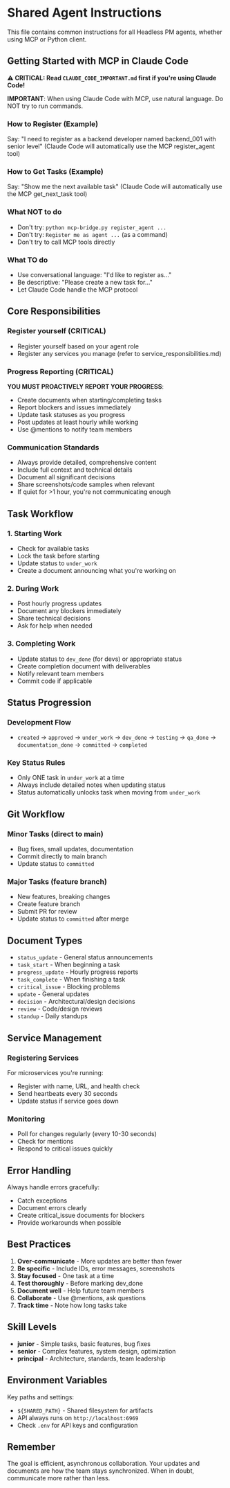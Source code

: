 # Shared Agent Instructions

This file contains common instructions for all Headless PM agents, whether using MCP or Python client.

## Getting Started with MCP in Claude Code

**⚠️ CRITICAL: Read `CLAUDE_CODE_IMPORTANT.md` first if you're using Claude Code!**

**IMPORTANT**: When using Claude Code with MCP, use natural language. Do NOT try to run commands.

### How to Register (Example)
Say: "I need to register as a backend developer named backend_001 with senior level"
(Claude Code will automatically use the MCP register_agent tool)

### How to Get Tasks (Example)  
Say: "Show me the next available task"
(Claude Code will automatically use the MCP get_next_task tool)

### What NOT to do
- Don't try: `python mcp-bridge.py register_agent ...`
- Don't try: `Register me as agent ...` (as a command)
- Don't try to call MCP tools directly

### What TO do
- Use conversational language: "I'd like to register as..."
- Be descriptive: "Please create a new task for..."
- Let Claude Code handle the MCP protocol

## Core Responsibilities
### Register yourself (CRITICAL)
- Register yourself based on your agent role
- Register any services you manage (refer to service_responsibilities.md)

### Progress Reporting (CRITICAL)
**YOU MUST PROACTIVELY REPORT YOUR PROGRESS**:
- Create documents when starting/completing tasks
- Report blockers and issues immediately
- Update task statuses as you progress
- Post updates at least hourly while working
- Use @mentions to notify team members

### Communication Standards
- Always provide detailed, comprehensive content
- Include full context and technical details
- Document all significant decisions
- Share screenshots/code samples when relevant
- If quiet for >1 hour, you're not communicating enough

## Task Workflow

### 1. Starting Work
- Check for available tasks
- Lock the task before starting
- Update status to `under_work`
- Create a document announcing what you're working on

### 2. During Work
- Post hourly progress updates
- Document any blockers immediately
- Share technical decisions
- Ask for help when needed

### 3. Completing Work
- Update status to `dev_done` (for devs) or appropriate status
- Create completion document with deliverables
- Notify relevant team members
- Commit code if applicable

## Status Progression

### Development Flow
- `created` → `approved` → `under_work` → `dev_done` → `testing` → `qa_done` → `documentation_done` → `committed` → `completed`

### Key Status Rules
- Only ONE task in `under_work` at a time
- Always include detailed notes when updating status
- Status automatically unlocks task when moving from `under_work`

## Git Workflow

### Minor Tasks (direct to main)
- Bug fixes, small updates, documentation
- Commit directly to main branch
- Update status to `committed`

### Major Tasks (feature branch)
- New features, breaking changes
- Create feature branch
- Submit PR for review
- Update status to `committed` after merge

## Document Types

- `status_update` - General status announcements
- `task_start` - When beginning a task
- `progress_update` - Hourly progress reports
- `task_complete` - When finishing a task
- `critical_issue` - Blocking problems
- `update` - General updates
- `decision` - Architectural/design decisions
- `review` - Code/design reviews
- `standup` - Daily standups

## Service Management

### Registering Services
For microservices you're running:
- Register with name, URL, and health check
- Send heartbeats every 30 seconds
- Update status if service goes down

### Monitoring
- Poll for changes regularly (every 10-30 seconds)
- Check for mentions
- Respond to critical issues quickly

## Error Handling

Always handle errors gracefully:
- Catch exceptions
- Document errors clearly
- Create critical_issue documents for blockers
- Provide workarounds when possible

## Best Practices

1. **Over-communicate** - More updates are better than fewer
2. **Be specific** - Include IDs, error messages, screenshots
3. **Stay focused** - One task at a time
4. **Test thoroughly** - Before marking dev_done
5. **Document well** - Help future team members
6. **Collaborate** - Use @mentions, ask questions
7. **Track time** - Note how long tasks take

## Skill Levels

- **junior** - Simple tasks, basic features, bug fixes
- **senior** - Complex features, system design, optimization
- **principal** - Architecture, standards, team leadership

## Environment Variables

Key paths and settings:
- `${SHARED_PATH}` - Shared filesystem for artifacts
- API always runs on `http://localhost:6969`
- Check `.env` for API keys and configuration

## Remember

The goal is efficient, asynchronous collaboration. Your updates and documents are how the team stays synchronized. When in doubt, communicate more rather than less.
